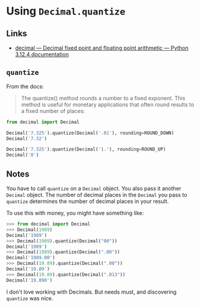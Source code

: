 # Using `Decimal.quantize` 

## Links 

- [decimal — Decimal fixed point and floating point arithmetic — Python 3.12.4 documentation](https://docs.python.org/3/library/decimal.html)

## `quantize` 

From the docs: 

> The quantize() method rounds a number to a fixed exponent. This method is useful for monetary applications that often round results to a fixed number of places:

```python
from decimal import Decimal

Decimal('7.325').quantize(Decimal('.01'), rounding=ROUND_DOWN)
Decimal('7.32')

Decimal('7.325').quantize(Decimal('1.'), rounding=ROUND_UP)
Decimal('8')
```

## Notes

You have to call `quantize` on a `Decimal` object. You also pass it another `Decimal` object. The number of decimal places in the `Decimal` you pass to `quantize` determines the number of decimal places in your result. 

To use this with money, you might have something like: 

```python
>>> from decimal import Decimal
>>> Decimal(1989)
Decimal('1989')
>>> Decimal(1989).quantize(Decimal("00"))
Decimal('1989')
>>> Decimal(1989).quantize(Decimal(".00"))
Decimal('1989.00')
>>> Decimal(19.89).quantize(Decimal(".00"))
Decimal('19.89')
>>> Decimal(19.89).quantize(Decimal(".013"))
Decimal('19.890')
```

I don't love working with Decimals. But needs must, and discovering `quantize` was nice. 
